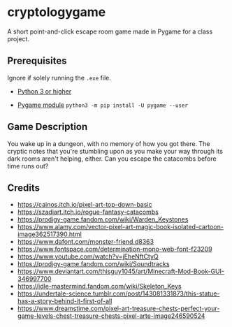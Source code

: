# cryptologygame
A short point-and-click escape room game made in Pygame for a class project. 

## Prerequisites 
Ignore if solely running the `.exe` file.
- [Python 3 or higher](https://www.python.org/downloads/)

- [Pygame module](https://www.pygame.org/wiki/GettingStarted) `python3 -m pip install -U pygame --user`

## Game Description
You wake up in a dungeon, with no memory of how you got there. The cryptic notes that you're stumbling upon as you make your way through its dark rooms aren't helping, either. Can you escape the catacombs before time runs out?

## Credits
- https://cainos.itch.io/pixel-art-top-down-basic
- https://szadiart.itch.io/rogue-fantasy-catacombs 
- https://prodigy-game.fandom.com/wiki/Warden_Keystones 
- https://www.alamy.com/vector-pixel-art-magic-book-isolated-cartoon-image362517390.html 
- https://www.dafont.com/monster-friend.d8363 
- https://www.fontspace.com/determination-mono-web-font-f23209 
- https://www.youtube.com/watch?v=jEheNftCtyQ 
- https://prodigy-game.fandom.com/wiki/Soundtracks 
- https://www.deviantart.com/thisguy1045/art/Minecraft-Mod-Book-GUI-346997700 
- https://idle-mastermind.fandom.com/wiki/Skeleton_Keys 
- https://undertale-science.tumblr.com/post/143081331873/this-statue-has-a-story-behind-it-first-of-all 
- https://www.dreamstime.com/pixel-art-treasure-chests-perfect-your-game-levels-chest-treasure-chests-pixel-arte-image246590524 


